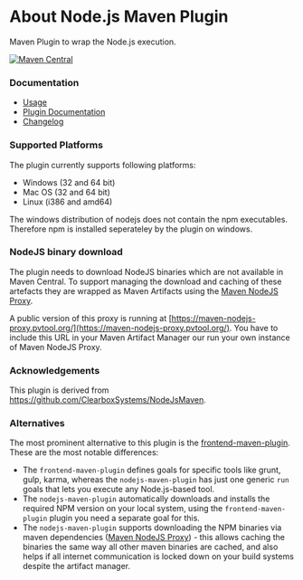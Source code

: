 About Node.js Maven Plugin
==========================

Maven Plugin to wrap the Node.js execution.

[![Maven Central](https://maven-badges.herokuapp.com/maven-central/io.wcm.maven.plugins/nodejs-maven-plugin/badge.svg)](https://maven-badges.herokuapp.com/maven-central/io.wcm.maven.plugins/nodejs-maven-plugin)


### Documentation

* [Usage][usage]
* [Plugin Documentation][plugindocs]
* [Changelog][changelog]


### Supported Platforms

The plugin currently supports following platforms:

* Windows (32 and 64 bit)
* Mac OS (32 and 64 bit)
* Linux (i386 and amd64)

The windows distribution of nodejs does not contain the npm executables. Therefore npm is installed seperateley by the plugin on windows.


### NodeJS binary download

The plugin needs to download NodeJS binaries which are not available in Maven Central. To support managing the download and caching of these artefacts they are wrapped as Maven Artifacts using the [Maven NodeJS Proxy][maven-nodejs-proxy].

A public version of this proxy is running at [https://maven-nodejs-proxy.pvtool.org/](https://maven-nodejs-proxy.pvtool.org/). You have to include this URL in your Maven Artifact Manager our run your own instance of Maven NodeJS Proxy.


### Acknowledgements

This plugin is derived from https://github.com/ClearboxSystems/NodeJsMaven.


### Alternatives

The most prominent alternative to this plugin is the [frontend-maven-plugin][frontend-maven-plugin]. These are the most notable differences:

* The `frontend-maven-plugin` defines goals for specific tools like grunt, gulp, karma, whereas the `nodejs-maven-plugin` has just one generic `run` goals that lets you execute any Node.js-based tool.
* The `nodejs-maven-plugin` automatically downloads and installs the required NPM version on your local system, using the `frontend-maven-plugin` plugin you need a separate goal for this.
* The `nodejs-maven-plugin` supports downloading the NPM binaries via maven dependencies ([Maven NodeJS Proxy][maven-nodejs-proxy]) - this allows caching the binaries the same way all other maven binaries are cached, and also helps if all internet communication is locked down on your build systems despite the artifact manager.




[usage]: usage.html
[plugindocs]: plugin-info.html
[changelog]: changes-report.html
[maven-nodejs-proxy]: https://github.com/wcm-io-devops/maven-nodejs-proxy
[frontend-maven-plugin]: https://github.com/eirslett/frontend-maven-plugin
